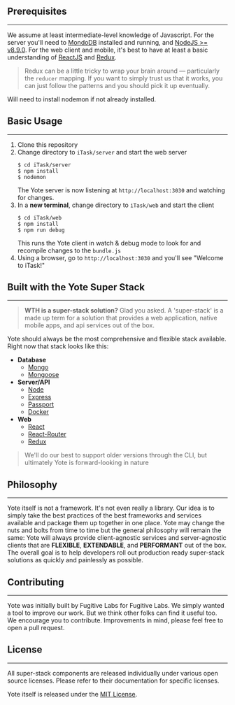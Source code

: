 
## Prerequisites
****

We assume at least intermediate-level knowledge of Javascript. For the server you'll need to [MondoDB](https://docs.mongodb.com/master/tutorial/install-mongodb-on-os-x/?_ga=1.204328082.326616756.1489430903) installed and running, and [NodeJS >= v8.9.0](https://nodejs.org/en/). For the web client and mobile, it's best to have at least a basic understanding of [ReactJS](https://reactjs.com/) and [Redux](https://redux.js.org/).  
> Redux can be a little tricky to wrap your brain around &mdash; particularly the `reducer` mapping. If you want to simply trust us that it works, you can just follow the patterns and you should pick it up eventually.  

Will need to install nodemon if not already installed. 

## Basic Usage
****
1. Clone this repository
1. Change directory to `iTask/server` and start the web server
    ```
    $ cd iTask/server
    $ npm install
    $ nodemon
    ```    
    The Yote server is now listening at `http://localhost:3030` and watching for changes.   
1. In a **new terminal**, change directory to `iTask/web` and start the client
    ```
    $ cd iTask/web
    $ npm install 
    $ npm run debug
    ```
    This runs the Yote client in watch & debug mode to look for and recompile changes to the `bundle.js`
1. Using a browser, go to `http://localhost:3030` and you'll see "Welcome to iTask!"



## Built with the Yote Super Stack
****  

> **WTH is a super-stack solution?**  Glad you asked.  A 'super-stack' is a made up term for a solution that provides a web application, native mobile apps, and api services out of the box.

Yote should always be the most comprehensive and flexible stack available. Right now that stack looks like this:

- **Database**
  * [Mongo](http://www.mongodb.org/)
  * [Mongoose](http://mongoosejs.com/)
- **Server/API**
  * [Node](https://nodejs.org/)
  * [Express](http://expressjs.com/)
  * [Passport](http://passportjs.org/)
  * [Docker](https://www.docker.com/)
- **Web**
  * [React](https://reactjs.com/)
  * [React-Router](https://reacttraining.com/react-router/)
  * [Redux](https://redux.js.org/)


> We'll do our best to support older versions through the CLI, but ultimately Yote is forward-looking in nature



## Philosophy
****

Yote itself is not a framework. It's not even really a library. Our idea is to simply take the best practices of the best frameworks and services available and package them up together in one place. Yote may change the nuts and bolts from time to time but the general philosophy will remain the same: Yote will always provide client-agnostic services and server-agnostic clients that are **FLEXIBLE**, **EXTENDABLE**, and **PERFORMANT** out of the box.  The overall goal is to help developers roll out production ready super-stack solutions as quickly and painlessly as possible.  






## Contributing
****

Yote was initially built by Fugitive Labs for Fugitive Labs. We simply wanted a tool to improve our work. But we think other folks can find it useful too.  We encourage you to contribute. Improvements in mind, please feel free to open a pull request.


## License
****

All super-stack components are released individually under various open source licenses.  Please refer to their documentation for specific licenses.

Yote itself is released under the [MIT License](http://www.opensource.org/licenses/MIT).
